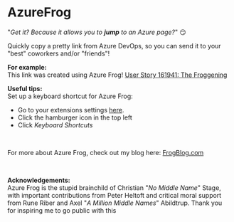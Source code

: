 # AzureFrog

"_Get it? Because it allows you to **jump** to an Azure page?_" 😏


Quickly copy a pretty link from Azure DevOps, so you can send it to your "best" coworkers and/or "friends"!


**For example:**
<br>
This link was created using Azure Frog!
[User Story 161941: The Froggening](https://source.netcompany.com/tfs/Netcompany/ATP%20-%20AES/_workitems/edit/161941)

**Useful tips:**
<br>
Set up a keyboard shortcut for Azure Frog:
- Go to your extensions settings [here](chrome://extensions/shortcuts).
- Click the hamburger icon in the top left
- Click _Keyboard Shortcuts_

<br>

For more about Azure Frog, check out my blog here: [FrogBlog.com](https://www.youtube.com/watch?v=dQw4w9WgXcQ)

<br>

**Acknowledgements:**
<br>
Azure Frog is the stupid brainchild of Christian "_No Middle Name_" Stage, with important contributions from Peter Heltoft and critical moral support from Rune Riber and Axel "_A Million Middle Names_" Abildtrup. Thank you for inspiring me to go public with this 

